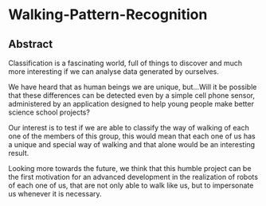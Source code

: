# Walking-Pattern-Recognition

## Abstract

Classification is a fascinating world, full of things to discover and much more interesting if we can analyse
data generated by ourselves.

We have heard that as human beings we are unique, but...Will it be possible that these differences can be
detected even by a simple cell phone sensor, administered by an application designed to help young people
make better science school projects?

Our interest is to test if we are able to classify the way of walking of each one of the members of this group,
this would mean that each one of us has a unique and special way of walking and that alone would be an
interesting result.

Looking more towards the future, we think that this humble project can be the first motivation for an
advanced development in the realization of robots of each one of us, that are not only able to walk like us,
but to impersonate us whenever it is necessary.
